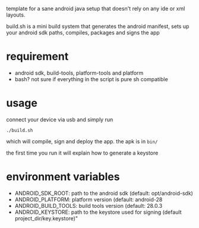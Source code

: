 template for a sane android java setup that doesn't rely on any ide or
xml layouts.

build.sh is a mini build system that generates the android manifest,
sets up your android sdk paths, compiles, packages and signs the app

# requirement
* android sdk, build-tools, platform-tools and platform
* bash? not sure if everything in the script is pure sh compatible

# usage
connect your device via usb and simply run

```
./build.sh
```

which will compile, sign and deploy the app. the apk is in ```bin/```

the first time you run it will explain how to generate a keystore

# environment variables
* ANDROID_SDK_ROOT: path to the android sdk (default: opt/android-sdk)
* ANDROID_PLATFORM: platform version (default: android-28
* ANDROID_BUILD_TOOLS: build tools version (default: 28.0.3
* ANDROID_KEYSTORE: path to the keystore used for signing
  (default project_dir/key.keystore)"

